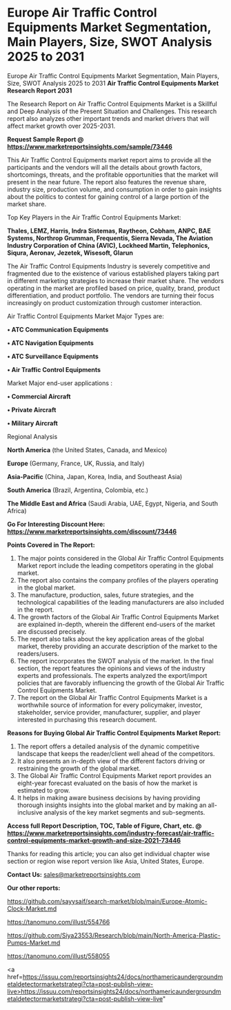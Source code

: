 # Europe Air Traffic Control Equipments Market Segmentation, Main Players, Size, SWOT Analysis 2025 to 2031
Europe Air Traffic Control Equipments Market Segmentation, Main Players, Size, SWOT Analysis 2025 to 2031
<strong>Air Traffic Control Equipments Market Research Report 2031</strong>

The Research Report on Air Traffic Control Equipments Market is a Skillful and Deep Analysis of the Present Situation and Challenges. This research report also analyzes other important trends and market drivers that will affect market growth over 2025-2031.

<strong>Request Sample Report @ <a href=https://www.marketreportsinsights.com/sample/73446>https://www.marketreportsinsights.com/sample/73446</a></strong>

This Air Traffic Control Equipments market report aims to provide all the participants and the vendors will all the details about growth factors, shortcomings, threats, and the profitable opportunities that the market will present in the near future. The report also features the revenue share, industry size, production volume, and consumption in order to gain insights about the politics to contest for gaining control of a large portion of the market share.

Top Key Players in the Air Traffic Control Equipments Market:

<strong>Thales, LEMZ, Harris, Indra Sistemas, Raytheon, Cobham, ANPC, BAE Systems, Northrop Grumman, Frequentis, Sierra Nevada, The Aviation Industry Corporation of China (AVIC), Lockheed Martin, Telephonics, Siqura, Aeronav, Jezetek, Wisesoft, Glarun</strong>

The Air Traffic Control Equipments Industry is severely competitive and fragmented due to the existence of various established players taking part in different marketing strategies to increase their market share. The vendors operating in the market are profiled based on price, quality, brand, product differentiation, and product portfolio. The vendors are turning their focus increasingly on product customization through customer interaction.

Air Traffic Control Equipments Market Major Types are:

<strong>• ATC Communication Equipments

• ATC Navigation Equipments

• ATC Surveillance Equipments

• Air Traffic Control Equipments</strong>

Market Major end-user applications :

<strong>• Commercial Aircraft

• Private Aircraft

• Military Aircraft</strong>

Regional Analysis

</u><strong><b>North America</b></strong> (the United States, Canada, and Mexico)

<strong><b>Europe </b></strong>(Germany, France, UK, Russia, and Italy)

<strong><b>Asia-Pacific</b></strong> (China, Japan, Korea, India, and Southeast Asia)

<strong><b>South America</b></strong> (Brazil, Argentina, Colombia, etc.)

<strong><b>The Middle East and Africa</b></strong> (Saudi Arabia, UAE, Egypt, Nigeria, and South Africa)

<strong>Go For Interesting Discount Here: <a href=https://www.marketreportsinsights.com/discount/73446>https://www.marketreportsinsights.com/discount/73446</a></strong>

<strong>Points Covered in The Report:</strong>
<ol>
  <li>The major points considered in the Global Air Traffic Control Equipments Market report include the leading competitors operating in the global market.</li>
  <li>The report also contains the company profiles of the players operating in the global market.</li>
  <li>The manufacture, production, sales, future strategies, and the technological capabilities of the leading manufacturers are also included in the report.</li>
  <li>The growth factors of the Global Air Traffic Control Equipments Market are explained in-depth, wherein the different end-users of the market are discussed precisely.</li>
  <li>The report also talks about the key application areas of the global market, thereby providing an accurate description of the market to the readers/users.</li>
  <li>The report incorporates the SWOT analysis of the market. In the final section, the report features the opinions and views of the industry experts and professionals. The experts analyzed the export/import policies that are favorably influencing the growth of the Global Air Traffic Control Equipments Market.</li>
  <li>The report on the Global Air Traffic Control Equipments Market is a worthwhile source of information for every policymaker, investor, stakeholder, service provider, manufacturer, supplier, and player interested in purchasing this research document.</li>
</ol>
<strong>Reasons for Buying Global Air Traffic Control Equipments Market Report:</strong>

<ol>
  <li>The report offers a detailed analysis of the dynamic competitive landscape that keeps the reader/client well ahead of the competitors.</li>
  <li>It also presents an in-depth view of the different factors driving or restraining the growth of the global market.</li>
  <li>The Global Air Traffic Control Equipments Market report provides an eight-year forecast evaluated on the basis of how the market is estimated to grow.</li>
  <li>It helps in making aware business decisions by having providing thorough insights insights into the global market and by making an all-inclusive analysis of the key market segments and sub-segments.</li>
</ol>
<strong>Access full Report Description, TOC, Table of Figure, Chart, etc. @ <a href=https://www.marketreportsinsights.com/industry-forecast/air-traffic-control-equipments-market-growth-and-size-2021-73446>https://www.marketreportsinsights.com/industry-forecast/air-traffic-control-equipments-market-growth-and-size-2021-73446</a></strong>


Thanks for reading this article; you can also get individual chapter wise section or region wise report version like Asia, United States, Europe.

<strong>Contact Us:</strong>
sales@marketreportsinsights.com

<strong>Our other reports:</strong>

<a href=https://github.com/sayysaif/search-market/blob/main/Europe-Atomic-Clock-Market.md>https://github.com/sayysaif/search-market/blob/main/Europe-Atomic-Clock-Market.md</a>

<a href=https://tanomuno.com/illust/554766>https://tanomuno.com/illust/554766</a>

<a href=https://github.com/Siya23553/Research/blob/main/North-America-Plastic-Pumps-Market.md>https://github.com/Siya23553/Research/blob/main/North-America-Plastic-Pumps-Market.md</a>

<a href=https://tanomuno.com/illust/558055>https://tanomuno.com/illust/558055</a>

<a href=https://issuu.com/reportsinsights24/docs/northamericaundergroundmetaldetectormarketstrategi?cta=post-publish-view-live>https://issuu.com/reportsinsights24/docs/northamericaundergroundmetaldetectormarketstrategi?cta=post-publish-view-live</a>"

